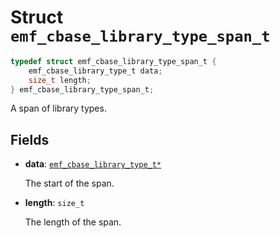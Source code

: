 # Struct `emf_cbase_library_type_span_t`

```c
typedef struct emf_cbase_library_type_span_t {
    emf_cbase_library_type_t data;
    size_t length;
} emf_cbase_library_type_span_t;
```

A span of library types.

## Fields

- **data**: [`emf_cbase_library_type_t*`](./struct.emf_cbase_library_type_t.md)

    The start of the span.

- **length**: `size_t`

    The length of the span.
